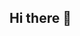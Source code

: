 ## Hi there 👋

<!--
**ceojosephinelee/ceojosephinelee** is a ✨ _special_ ✨ repository because its `README.md` (this file) appears on your GitHub profile.


- 🌱 I’m currently learning JAVA & Spring

- 📫 How to reach me: jose1123@naver.com

